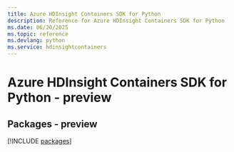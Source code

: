 ```yaml
---
title: Azure HDInsight Containers SDK for Python
description: Reference for Azure HDInsight Containers SDK for Python
ms.date: 06/20/2025
ms.topic: reference
ms.devlang: python
ms.service: hdinsightcontainers
---
```

# Azure HDInsight Containers SDK for Python - preview
## Packages - preview
[!INCLUDE [packages](hdinsight-containers-index.md)]